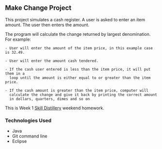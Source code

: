 ## Make Change Project 

This project simulates a cash register. A user is asked to enter an item amount. 
The user then enters the amount.

The program will calculate the change returned by largest denomination. For example: 
	
	- User will enter the amount of the item price, in this example case is 32.49.
	
	- User will enter the amount cash tendered.
	
	- If the cash user entered is less than the item price, it will put them in a 
	  loop until the amount is either equal to or greater than the item price.
	
	- If the cash amount is greater than the item price, computer will 
	  calculate the change and give it back by printing the correct amount 
	  in dollars, quarters, dimes and so on

This is Week 1 [Skill Distillery](http://skilldistillery.com) weekend homework.

### Technologies Used 
* Java
* Git command line
* Eclipse
